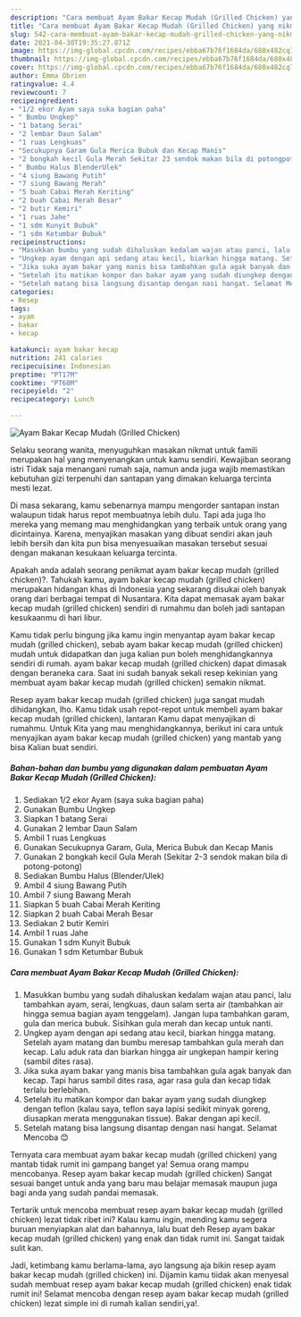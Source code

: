 ```yaml
---
description: "Cara membuat Ayam Bakar Kecap Mudah (Grilled Chicken) yang nikmat Untuk Jualan"
title: "Cara membuat Ayam Bakar Kecap Mudah (Grilled Chicken) yang nikmat Untuk Jualan"
slug: 542-cara-membuat-ayam-bakar-kecap-mudah-grilled-chicken-yang-nikmat-untuk-jualan
date: 2021-04-30T19:35:27.871Z
image: https://img-global.cpcdn.com/recipes/ebba67b76f1684da/680x482cq70/ayam-bakar-kecap-mudah-grilled-chicken-foto-resep-utama.jpg
thumbnail: https://img-global.cpcdn.com/recipes/ebba67b76f1684da/680x482cq70/ayam-bakar-kecap-mudah-grilled-chicken-foto-resep-utama.jpg
cover: https://img-global.cpcdn.com/recipes/ebba67b76f1684da/680x482cq70/ayam-bakar-kecap-mudah-grilled-chicken-foto-resep-utama.jpg
author: Emma Obrien
ratingvalue: 4.4
reviewcount: 7
recipeingredient:
- "1/2 ekor Ayam saya suka bagian paha"
- " Bumbu Ungkep"
- "1 batang Serai"
- "2 lembar Daun Salam"
- "1 ruas Lengkuas"
- "Secukupnya Garam Gula Merica Bubuk dan Kecap Manis"
- "2 bongkah kecil Gula Merah Sekitar 23 sendok makan bila di potongpotong"
- " Bumbu Halus BlenderUlek"
- "4 siung Bawang Putih"
- "7 siung Bawang Merah"
- "5 buah Cabai Merah Keriting"
- "2 buah Cabai Merah Besar"
- "2 butir Kemiri"
- "1 ruas Jahe"
- "1 sdm Kunyit Bubuk"
- "1 sdm Ketumbar Bubuk"
recipeinstructions:
- "Masukkan bumbu yang sudah dihaluskan kedalam wajan atau panci, lalu tambahkan ayam, serai, lengkuas, daun salam serta air (tambahkan air hingga semua bagian ayam tenggelam). Jangan lupa tambahkan garam, gula dan merica bubuk. Sisihkan gula merah dan kecap untuk nanti."
- "Ungkep ayam dengan api sedang atau kecil, biarkan hingga matang. Setelah ayam matang dan bumbu meresap tambahkan gula merah dan kecap. Lalu aduk rata dan biarkan hingga air ungkepan hampir kering (sambil dites rasa)."
- "Jika suka ayam bakar yang manis bisa tambahkan gula agak banyak dan kecap. Tapi harus sambil dites rasa, agar rasa gula dan kecap tidak terlalu berlebihan."
- "Setelah itu matikan kompor dan bakar ayam yang sudah diungkep dengan teflon (kalau saya, teflon saya lapisi sedikit minyak goreng, diusapkan merata menggunakan tissue). Bakar dengan api kecil."
- "Setelah matang bisa langsung disantap dengan nasi hangat. Selamat Mencoba 😊"
categories:
- Resep
tags:
- ayam
- bakar
- kecap

katakunci: ayam bakar kecap 
nutrition: 241 calories
recipecuisine: Indonesian
preptime: "PT17M"
cooktime: "PT60M"
recipeyield: "2"
recipecategory: Lunch

---
```



![Ayam Bakar Kecap Mudah (Grilled Chicken)](https://img-global.cpcdn.com/recipes/ebba67b76f1684da/680x482cq70/ayam-bakar-kecap-mudah-grilled-chicken-foto-resep-utama.jpg)

Selaku seorang wanita, menyuguhkan masakan nikmat untuk famili merupakan hal yang menyenangkan untuk kamu sendiri. Kewajiban seorang istri Tidak saja menangani rumah saja, namun anda juga wajib memastikan kebutuhan gizi terpenuhi dan santapan yang dimakan keluarga tercinta mesti lezat.

Di masa  sekarang, kamu sebenarnya mampu mengorder santapan instan walaupun tidak harus repot membuatnya lebih dulu. Tapi ada juga lho mereka yang memang mau menghidangkan yang terbaik untuk orang yang dicintainya. Karena, menyajikan masakan yang dibuat sendiri akan jauh lebih bersih dan kita pun bisa menyesuaikan masakan tersebut sesuai dengan makanan kesukaan keluarga tercinta. 



Apakah anda adalah seorang penikmat ayam bakar kecap mudah (grilled chicken)?. Tahukah kamu, ayam bakar kecap mudah (grilled chicken) merupakan hidangan khas di Indonesia yang sekarang disukai oleh banyak orang dari berbagai tempat di Nusantara. Kita dapat memasak ayam bakar kecap mudah (grilled chicken) sendiri di rumahmu dan boleh jadi santapan kesukaanmu di hari libur.

Kamu tidak perlu bingung jika kamu ingin menyantap ayam bakar kecap mudah (grilled chicken), sebab ayam bakar kecap mudah (grilled chicken) mudah untuk didapatkan dan juga kalian pun boleh menghidangkannya sendiri di rumah. ayam bakar kecap mudah (grilled chicken) dapat dimasak dengan beraneka cara. Saat ini sudah banyak sekali resep kekinian yang membuat ayam bakar kecap mudah (grilled chicken) semakin nikmat.

Resep ayam bakar kecap mudah (grilled chicken) juga sangat mudah dihidangkan, lho. Kamu tidak usah repot-repot untuk membeli ayam bakar kecap mudah (grilled chicken), lantaran Kamu dapat menyajikan di rumahmu. Untuk Kita yang mau menghidangkannya, berikut ini cara untuk menyajikan ayam bakar kecap mudah (grilled chicken) yang mantab yang bisa Kalian buat sendiri.

<!--inarticleads1-->

##### Bahan-bahan dan bumbu yang digunakan dalam pembuatan Ayam Bakar Kecap Mudah (Grilled Chicken):

1. Sediakan 1/2 ekor Ayam (saya suka bagian paha)
1. Gunakan  Bumbu Ungkep
1. Siapkan 1 batang Serai
1. Gunakan 2 lembar Daun Salam
1. Ambil 1 ruas Lengkuas
1. Gunakan Secukupnya Garam, Gula, Merica Bubuk dan Kecap Manis
1. Gunakan 2 bongkah kecil Gula Merah (Sekitar 2-3 sendok makan bila di potong-potong)
1. Sediakan  Bumbu Halus (Blender/Ulek)
1. Ambil 4 siung Bawang Putih
1. Ambil 7 siung Bawang Merah
1. Siapkan 5 buah Cabai Merah Keriting
1. Siapkan 2 buah Cabai Merah Besar
1. Sediakan 2 butir Kemiri
1. Ambil 1 ruas Jahe
1. Gunakan 1 sdm Kunyit Bubuk
1. Gunakan 1 sdm Ketumbar Bubuk




<!--inarticleads2-->

##### Cara membuat Ayam Bakar Kecap Mudah (Grilled Chicken):

1. Masukkan bumbu yang sudah dihaluskan kedalam wajan atau panci, lalu tambahkan ayam, serai, lengkuas, daun salam serta air (tambahkan air hingga semua bagian ayam tenggelam). Jangan lupa tambahkan garam, gula dan merica bubuk. Sisihkan gula merah dan kecap untuk nanti.
1. Ungkep ayam dengan api sedang atau kecil, biarkan hingga matang. Setelah ayam matang dan bumbu meresap tambahkan gula merah dan kecap. Lalu aduk rata dan biarkan hingga air ungkepan hampir kering (sambil dites rasa).
1. Jika suka ayam bakar yang manis bisa tambahkan gula agak banyak dan kecap. Tapi harus sambil dites rasa, agar rasa gula dan kecap tidak terlalu berlebihan.
1. Setelah itu matikan kompor dan bakar ayam yang sudah diungkep dengan teflon (kalau saya, teflon saya lapisi sedikit minyak goreng, diusapkan merata menggunakan tissue). Bakar dengan api kecil.
1. Setelah matang bisa langsung disantap dengan nasi hangat. Selamat Mencoba 😊




Ternyata cara membuat ayam bakar kecap mudah (grilled chicken) yang mantab tidak rumit ini gampang banget ya! Semua orang mampu mencobanya. Resep ayam bakar kecap mudah (grilled chicken) Sangat sesuai banget untuk anda yang baru mau belajar memasak maupun juga bagi anda yang sudah pandai memasak.

Tertarik untuk mencoba membuat resep ayam bakar kecap mudah (grilled chicken) lezat tidak ribet ini? Kalau kamu ingin, mending kamu segera buruan menyiapkan alat dan bahannya, lalu buat deh Resep ayam bakar kecap mudah (grilled chicken) yang enak dan tidak rumit ini. Sangat taidak sulit kan. 

Jadi, ketimbang kamu berlama-lama, ayo langsung aja bikin resep ayam bakar kecap mudah (grilled chicken) ini. Dijamin kamu tiidak akan menyesal sudah membuat resep ayam bakar kecap mudah (grilled chicken) enak tidak rumit ini! Selamat mencoba dengan resep ayam bakar kecap mudah (grilled chicken) lezat simple ini di rumah kalian sendiri,ya!.

